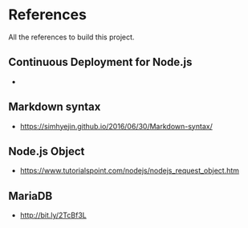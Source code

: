 # References
All the references to build this project.

## Continuous Deployment for Node.js
*

## Markdown syntax
* https://simhyejin.github.io/2016/06/30/Markdown-syntax/

## Node.js Object
* https://www.tutorialspoint.com/nodejs/nodejs_request_object.htm

## MariaDB
* http://bit.ly/2TcBf3L